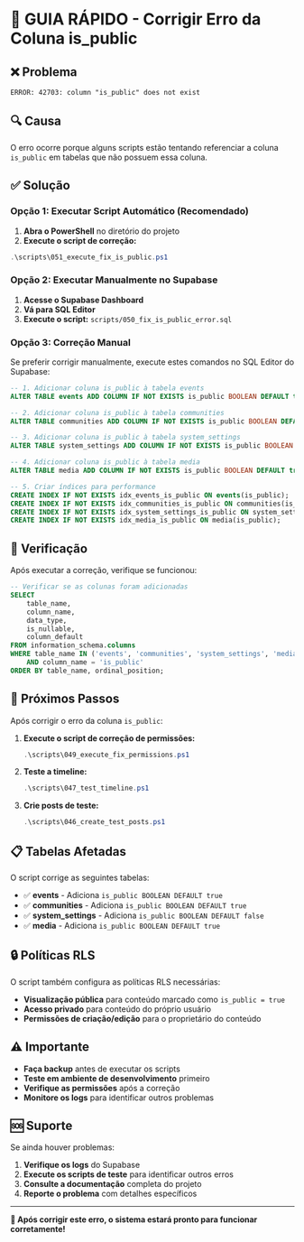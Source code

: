 # 🚨 GUIA RÁPIDO - Corrigir Erro da Coluna is_public

## ❌ Problema
```
ERROR: 42703: column "is_public" does not exist
```

## 🔍 Causa
O erro ocorre porque alguns scripts estão tentando referenciar a coluna `is_public` em tabelas que não possuem essa coluna.

## ✅ Solução

### Opção 1: Executar Script Automático (Recomendado)

1. **Abra o PowerShell** no diretório do projeto
2. **Execute o script de correção:**

```powershell
.\scripts\051_execute_fix_is_public.ps1
```

### Opção 2: Executar Manualmente no Supabase

1. **Acesse o Supabase Dashboard**
2. **Vá para SQL Editor**
3. **Execute o script:** `scripts/050_fix_is_public_error.sql`

### Opção 3: Correção Manual

Se preferir corrigir manualmente, execute estes comandos no SQL Editor do Supabase:

```sql
-- 1. Adicionar coluna is_public à tabela events
ALTER TABLE events ADD COLUMN IF NOT EXISTS is_public BOOLEAN DEFAULT true;

-- 2. Adicionar coluna is_public à tabela communities  
ALTER TABLE communities ADD COLUMN IF NOT EXISTS is_public BOOLEAN DEFAULT true;

-- 3. Adicionar coluna is_public à tabela system_settings
ALTER TABLE system_settings ADD COLUMN IF NOT EXISTS is_public BOOLEAN DEFAULT false;

-- 4. Adicionar coluna is_public à tabela media
ALTER TABLE media ADD COLUMN IF NOT EXISTS is_public BOOLEAN DEFAULT true;

-- 5. Criar índices para performance
CREATE INDEX IF NOT EXISTS idx_events_is_public ON events(is_public);
CREATE INDEX IF NOT EXISTS idx_communities_is_public ON communities(is_public);
CREATE INDEX IF NOT EXISTS idx_system_settings_is_public ON system_settings(is_public);
CREATE INDEX IF NOT EXISTS idx_media_is_public ON media(is_public);
```

## 🔧 Verificação

Após executar a correção, verifique se funcionou:

```sql
-- Verificar se as colunas foram adicionadas
SELECT 
    table_name,
    column_name,
    data_type,
    is_nullable,
    column_default
FROM information_schema.columns 
WHERE table_name IN ('events', 'communities', 'system_settings', 'media')
    AND column_name = 'is_public'
ORDER BY table_name, ordinal_position;
```

## 🚀 Próximos Passos

Após corrigir o erro da coluna `is_public`:

1. **Execute o script de correção de permissões:**
   ```powershell
   .\scripts\049_execute_fix_permissions.ps1
   ```

2. **Teste a timeline:**
   ```powershell
   .\scripts\047_test_timeline.ps1
   ```

3. **Crie posts de teste:**
   ```powershell
   .\scripts\046_create_test_posts.ps1
   ```

## 📋 Tabelas Afetadas

O script corrige as seguintes tabelas:

- ✅ **events** - Adiciona `is_public BOOLEAN DEFAULT true`
- ✅ **communities** - Adiciona `is_public BOOLEAN DEFAULT true`  
- ✅ **system_settings** - Adiciona `is_public BOOLEAN DEFAULT false`
- ✅ **media** - Adiciona `is_public BOOLEAN DEFAULT true`

## 🔒 Políticas RLS

O script também configura as políticas RLS necessárias:

- **Visualização pública** para conteúdo marcado como `is_public = true`
- **Acesso privado** para conteúdo do próprio usuário
- **Permissões de criação/edição** para o proprietário do conteúdo

## ⚠️ Importante

- **Faça backup** antes de executar os scripts
- **Teste em ambiente de desenvolvimento** primeiro
- **Verifique as permissões** após a correção
- **Monitore os logs** para identificar outros problemas

## 🆘 Suporte

Se ainda houver problemas:

1. **Verifique os logs** do Supabase
2. **Execute os scripts de teste** para identificar outros erros
3. **Consulte a documentação** completa do projeto
4. **Reporte o problema** com detalhes específicos

---

**🎉 Após corrigir este erro, o sistema estará pronto para funcionar corretamente!** 